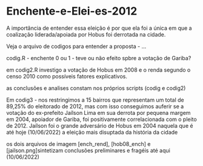 # Enchente-e-Elei-es-2012
A importância de entender essa eleição é por que ela foi a única em que a coalização liderada/apoiada por Hobus foi derrotada na cidade.

Veja o arquivo de codigos para entender a proposta - ...


codig.R - enchente 0 ou 1 - teve ou não efeito spbre a votação de Gariba?


em codig2.R investigo a votação de Hobus em 2008  e o renda segundo o censo 2010 como possíveis fatores explicativos.


as conclusões e analises constam nos próprios scripts (codig e codig2)


Em codig3 - nos restringimos a 15 bairros que representam um total de 89,25% do eleitorado de 2012, mas com isso conseguimos auferir se a votação do ex-prefeito Jaílson Lima em sua derrota por pequena margem em 2004, apoiador de Gariba, foi positivamente correlacionada com o pleito de 2012. Jaílson foi o grande adversário de Hobus em 2004 naquela que é até hoje (10/06/2022) a eleição mais disuptada da história da cidade 


os dois arquivos de imagem [ench_rend], [hob08_ench]  e [jailson.png]sintetizam conclusões preliminares e fragéis até aqui (10/06/2022)
